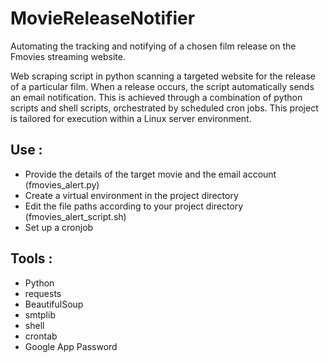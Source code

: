 # MovieReleaseNotifier

Automating the tracking and notifying of a chosen film release on the Fmovies streaming website.

Web scraping script in python scanning a targeted website for the release of a particular film. When a release occurs, the script automatically sends an email notification.
This is achieved through a combination of python scripts and shell scripts, orchestrated by scheduled cron jobs.
This project is tailored for execution within a Linux server environment.

## Use :

- Provide the details of the target movie and the email account (fmovies_alert.py)
- Create a virtual environment in the project directory
- Edit the file paths according to your project directory (fmovies_alert_script.sh)
- Set up a cronjob

## Tools :

- Python
- requests
- BeautifulSoup
- smtplib
- shell
- crontab
- Google App Password
